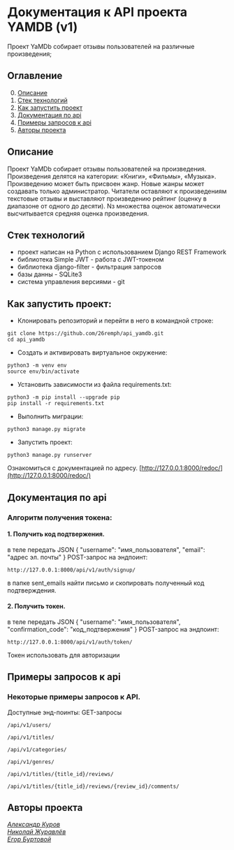# Документация к API проекта YAMDB (v1)
Проект YaMDb собирает отзывы пользователей на различные произведения;

## Оглавление
0. [Описание](#описание)
1. [Стек технологий](#технологии)
2. [Как запустить проект](#как-запустить-проект)
3. [Документация по api](#документация-по-api)
4. [Примеры запросов к api](#примеры-запросов-к-api)
5. [Авторы проекта](#авторы-проекта)


## Описание
Проект YaMDb собирает отзывы пользователей на произведения. Произведения делятся на категории: «Книги», «Фильмы», «Музыка». Произведению может быть присвоен жанр. Новые жанры может создавать только администратор. Читатели оставляют к произведениям текстовые отзывы и выставляют произведению рейтинг (оценку в диапазоне от одного до десяти). Nз множества оценок автоматически высчитывается средняя оценка произведения.


## Стек технологий
- проект написан на Python с использованием Django REST Framework
- библиотека Simple JWT - работа с JWT-токеном
- библиотека django-filter - фильтрация запросов
- базы данны - SQLite3
- система управления версиями - git


## Как запустить проект:

- Клонировать репозиторий и перейти в него в командной строке:
```
git clone https://github.com/26remph/api_yamdb.git
cd api_yamdb
``` 

- Cоздать и активировать виртуальное окружение:
```
python3 -m venv env
source env/bin/activate
```

- Установить зависимости из файла requirements.txt:
```
python3 -m pip install --upgrade pip
pip install -r requirements.txt
```

- Выполнить миграции:
```
python3 manage.py migrate
```

- Запустить проект:
```
python3 manage.py runserver
```
Ознакомиться с документацией по адресу.
[http://127.0.0.1:8000/redoc/](http://127.0.0.1:8000/redoc/)


## Документация по api

### Алгоритм получения токена:
#### 1. Получить код подтвержения.
в теле передать JSON
{
  "username": "имя_пользователя",
  "email": "адрес эл. почты"
}
POST-запрос на эндпоинт:
```
http://127.0.0.1:8000/api/v1/auth/signup/
```


в папке sent_emails найти письмо и скопировать полученный код подтверждения.

#### 2. Получить токен.
в теле передать JSON
{
  "username": "имя_пользователя",
  "confirmation_code": "код_подтвержения"
}
POST-запрос на эндпоинт:
```
http://127.0.0.1:8000/api/v1/auth/token/
```
Токен использовать для авторизации


## Примеры запросов к api

### Некоторые примеры запросов к API.
Доступные энд-поинты:
GET-запросы
```
/api/v1/users/
```
```
/api/v1/titles/
```
```
/api/v1/categories/
```
```
/api/v1/genres/
```
```
/api/v1/titles/{title_id}/reviews/
```
```
/api/v1/titles/{title_id}/reviews/{review_id}/comments/
```


## Авторы проекта
_[Александр Куров](https://github.com/itsanti)_            
_[Николай Журавлёв](https://github.com/atl40Nikolay)_              
_[Егор Буртовой](https://github.com/GrinnRobot)_
